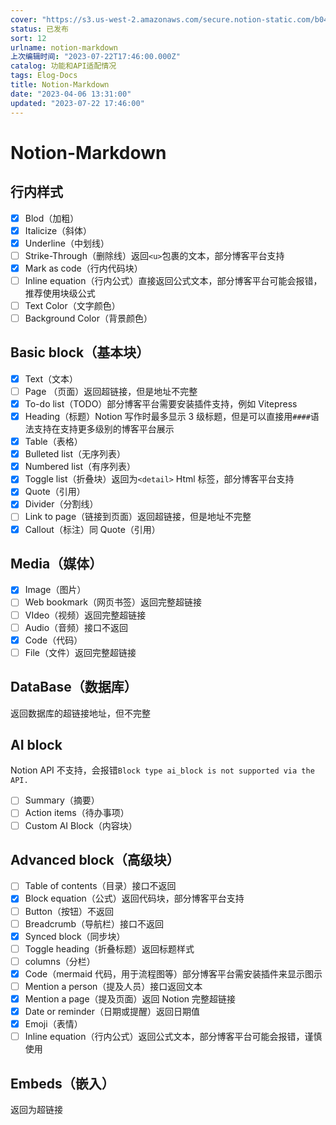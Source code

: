 ```yaml
---
cover: "https://s3.us-west-2.amazonaws.com/secure.notion-static.com/b04853db-438b-475b-a847-000b7205efe4/248303.jpg?X-Amz-Algorithm=AWS4-HMAC-SHA256&X-Amz-Content-Sha256=UNSIGNED-PAYLOAD&X-Amz-Credential=AKIAT73L2G45EIPT3X45%2F20230722%2Fus-west-2%2Fs3%2Faws4_request&X-Amz-Date=20230722T175507Z&X-Amz-Expires=3600&X-Amz-Signature=9aa014087cd9698a5a1f05f26a5f5113328e659623934c54faa5ed462991b6a7&X-Amz-SignedHeaders=host&x-id=GetObject"
status: 已发布
sort: 12
urlname: notion-markdown
上次编辑时间: "2023-07-22T17:46:00.000Z"
catalog: 功能和API适配情况
tags: Elog-Docs
title: Notion-Markdown
date: "2023-04-06 13:31:00"
updated: "2023-07-22 17:46:00"
---
```


# Notion-Markdown

## 行内样式

- [x] Blod（加粗）
- [x] Italicize（斜体）
- [x] Underline（中划线）
- [ ] Strike-Through（删除线）返回`<u>`包裹的文本，部分博客平台支持
- [x] Mark as code（行内代码块）
- [ ] Inline equation（行内公式）直接返回公式文本，部分博客平台可能会报错，推荐使用块级公式
- [ ] Text Color（文字颜色）
- [ ] Background Color（背景颜色）

## Basic block（基本块）

- [x] Text（文本）
- [ ] Page （页面）返回超链接，但是地址不完整
- [x] To-do list（TODO）部分博客平台需要安装插件支持，例如 Vitepress
- [x] Heading（标题）Notion 写作时最多显示 3 级标题，但是可以直接用`####`语法支持在支持更多级别的博客平台展示
- [x] Table（表格）
- [x] Bulleted list（无序列表）
- [x] Numbered list（有序列表）
- [x] Toggle list（折叠块）返回为`<detail>` Html 标签，部分博客平台支持
- [x] Quote（引用）
- [x] Divider（分割线）
- [ ] Link to page（链接到页面）返回超链接，但是地址不完整
- [x] Callout（标注）同 Quote（引用）

## Media（媒体）

- [x] Image（图片）
- [ ] Web bookmark（网页书签）返回完整超链接
- [ ] VIdeo（视频）返回完整超链接
- [ ] Audio（音频）接口不返回
- [x] Code（代码）
- [ ] File（文件）返回完整超链接

## DataBase（数据库）

返回数据库的超链接地址，但不完整

## AI block

Notion API 不支持，会报错`Block type ai_block is not supported via the API.`

- [ ] Summary（摘要）
- [ ] Action items（待办事项）
- [ ] Custom AI Block（内容块）

## Advanced block（高级块）

- [ ] Table of contents（目录）接口不返回
- [x] Block equation（公式）返回代码块，部分博客平台支持
- [ ] Button（按钮）不返回
- [ ] Breadcrumb（导航栏）接口不返回
- [x] Synced block（同步块）
- [ ] Toggle heading（折叠标题）返回标题样式
- [ ] columns（分栏）
- [x] Code（mermaid 代码，用于流程图等）部分博客平台需安装插件来显示图示
- [ ] Mention a person（提及人员）接口返回文本
- [x] Mention a page（提及页面）返回 Notion 完整超链接
- [x] Date or reminder（日期或提醒）返回日期值
- [x] Emoji（表情）
- [ ] Inline equation（行内公式）返回公式文本，部分博客平台可能会报错，谨慎使用

## Embeds（嵌入）

返回为超链接
